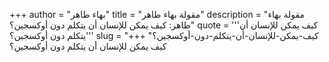 +++
author = "بهاء طاهر"
title = "مقولة بهاء طاهر"
description = "مقولة بهاء طاهر: كيف يمكن للإنسان أن يتكلم دون أوكسجين؟"
quote = '''كيف يمكن للإنسان أن يتكلم دون أوكسجين؟''' 
slug = "كيف-يمكن-للإنسان-أن-يتكلم-دون-أوكسجين؟"
+++
كيف يمكن للإنسان أن يتكلم دون أوكسجين؟
